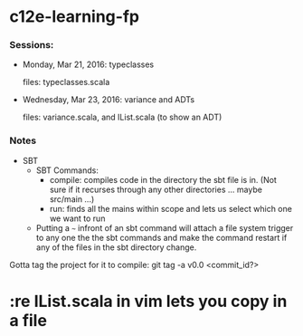# c12e-learning-fp

### Sessions:
* Monday, Mar 21, 2016: typeclasses

    files: typeclasses.scala

* Wednesday, Mar 23, 2016: variance and ADTs

    files: variance.scala, and IList.scala (to show an ADT)

### Notes

* SBT
  * SBT Commands:
    * compile: compiles code in the directory the sbt file is in. (Not sure if it recurses through any other directories ... maybe src/main ...)
    * run: finds all the mains within scope and lets us select which one we want to run
  * Putting a `~` infront of an sbt command will attach a file system trigger to any one the the sbt commands and make the command restart if any of the files in the sbt directory change.


Gotta tag the project for it to compile:
git tag -a v0.0 <commit_id?>


# :re IList.scala in vim lets you copy in a file
